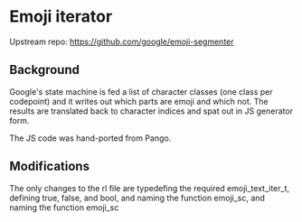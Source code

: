 # Emoji iterator

Upstream repo: https://github.com/google/emoji-segmenter

## Background

Google's state machine is fed a list of character classes (one class per
codepoint) and it writes out which parts are emoji and which not. The results
are translated back to character indices and spat out in JS generator form.

The JS code was hand-ported from Pango.

## Modifications

The only changes to the rl file are typedefing the required emoji_text_iter_t,
defining true, false, and bool, and naming the function emoji_sc, and naming
the function emoji_sc
